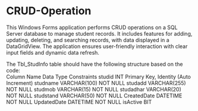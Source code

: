 # CRUD-Operation
This Windows Forms application performs CRUD operations on a SQL Server database to manage student records. It includes features for adding, updating, deleting, and searching records, with data displayed in a DataGridView. The application ensures user-friendly interaction with clear input fields and dynamic data refresh.

The Tbl_StudInfo table should have the following structure based on the code:
<br>
Column Name            Data Type	Constraints
studid	               INT	Primary Key, Identity (Auto Increment)
studname               	 VARCHAR(100)	NOT NULL
studadd	                 VARCHAR(255)	NOT NULL
studmob	                 VARCHAR(15)	NOT NULL
studadhar  	             VARCHAR(20)	NOT NULL
studstand	               VARCHAR(50)	NOT NULL
CreatedDate              DATETIME	NOT NULL
UpdatedDate              DATETIME	NOT NULL
isActive	                   BIT	                 
